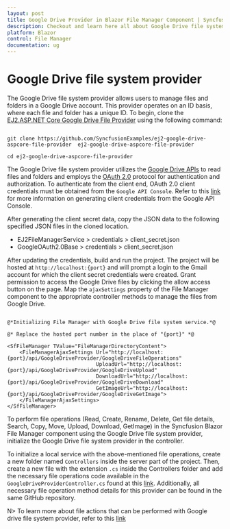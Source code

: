 ```yaml
---
layout: post
title: Google Drive Provider in Blazor File Manager Component | Syncfusion
description: Checkout and learn here all about Google Drive file system provider in Syncfusion Blazor File Manager component and more.
platform: Blazor
control: File Manager
documentation: ug
---
```


# Google Drive file system provider

The Google Drive file system provider allows users to manage files and folders in a Google Drive account. This provider operates on an ID basis, where each file and folder has a unique ID. To begin, clone the [EJ2.ASP.NET Core Google Drive File Provider](https://github.com/SyncfusionExamples/ej2-google-drive-aspcore-file-provider) using the following command:

```

git clone https://github.com/SyncfusionExamples/ej2-google-drive-aspcore-file-provider  ej2-google-drive-aspcore-file-provider

cd ej2-google-drive-aspcore-file-provider

```

The Google Drive file system provider utilizes the [Google Drive APIs](https://developers.google.com/drive/api/v3/reference/) to read files and folders and employs the [OAuth 2.0](https://developers.google.com/identity/protocols/OAuth2) protocol for authentication and authorization. To authenticate from the client end, OAuth 2.0 client credentials must be obtained from the `Google API Console`. Refer to this [link](https://developers.google.com/identity/protocols/OAuth2UserAgent) for more information on generating client credentials from the Google API Console.

After generating the client secret data, copy the JSON data to the following specified JSON files in the cloned location.

* EJ2FileManagerService > credentials > client_secret.json
* GoogleOAuth2.0Base > credentials > client_secret.json

After updating the credentials, build and run the project. The project will be hosted at `http://localhost:{port}` and will prompt a login to the Gmail account for which the client secret credentials were created. Grant permission to access the Google Drive files by clicking the allow access button on the page. Map the `ajaxSettings` property of the File Manager component to the appropriate controller methods to manage the files from Google Drive.

```cshtml

@*Initializing File Manager with Google Drive file system service.*@

@* Replace the hosted port number in the place of "{port}" *@

<SfFileManager TValue="FileManagerDirectoryContent">
    <FileManagerAjaxSettings Url="http://localhost:{port}/api/GoogleDriveProvider/GoogleDriveFileOperations"
                             UploadUrl="http://localhost:{port}/api/GoogleDriveProvider/GoogleDriveUpload"
                             DownloadUrl="http://localhost:{port}/api/GoogleDriveProvider/GoogleDriveDownload"
                             GetImageUrl="http://localhost:{port}/api/GoogleDriveProvider/GoogleDriveGetImage">
    </FileManagerAjaxSettings>
</SfFileManager>

```

To perform file operations (Read, Create, Rename, Delete, Get file details, Search, Copy, Move, Upload, Download, GetImage) in the Syncfusion Blazor File Manager component using the Google Drive file system provider, initialize the Google Drive file system provider in the controller.

To initialize a local service with the above-mentioned file operations, create a new folder named `Controllers` inside the server part of the project. Then, create a new file with the extension `.cs` inside the Controllers folder and add the necessary file operations code available in the `GoogleDriveProviderController.cs` found at this [link](https://github.com/SyncfusionExamples/google-drive-aspcore-file-provider/blob/master/EJ2GoogleDriveFileProvider/Controllers/GoogleDriveProviderController.cs). Additionally, all necessary file operation method details for this provider can be found in the same GitHub repository.

N> To learn more about file actions that can be performed with Google drive file system provider, refer to this [link](https://github.com/SyncfusionExamples/ej2-google-drive-aspcore-file-provider#key-features)